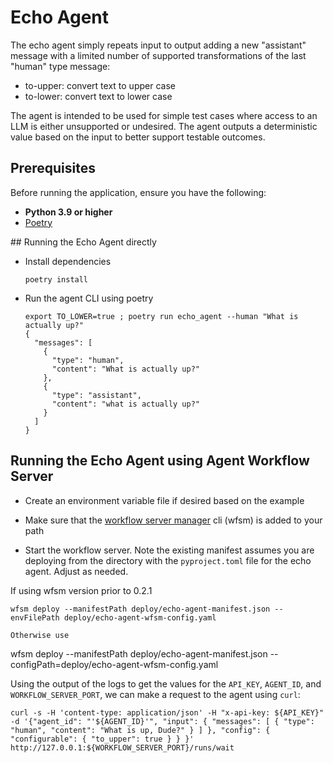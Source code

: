 # Echo Agent

The echo agent simply repeats input to output adding a new
"assistant" message with a limited number of supported
transformations of the last "human" type message:

  * to-upper: convert text to upper case
  * to-lower: convert text to lower case

The agent is intended to be used for simple test cases where
access to an LLM is either unsupported or undesired. The agent
outputs a deterministic value based on the input to better
support testable outcomes.

## Prerequisites

Before running the application, ensure you have the following:

- **Python 3.9 or higher**
- [Poetry](https://python-poetry.org/)

## Running the Echo Agent directly

* Install dependencies
    ```
    poetry install
    ```

* Run the agent CLI using poetry
    ```
    export TO_LOWER=true ; poetry run echo_agent --human "What is actually up?"
    {
      "messages": [
        {
          "type": "human",
          "content": "What is actually up?"
        },
        {
          "type": "assistant",
          "content": "what is actually up?"
        }
      ]
    }
    ```

## Running the Echo Agent using Agent Workflow Server

* Create an environment variable file if desired based on the example

* Make sure that the [workflow server manager](https://docs.agntcy.org/pages/agws/workflow_server_manager.html#getting-started) cli (wfsm) is added to your path

* Start the workflow server. Note the existing manifest 
assumes you are deploying from the directory with the `pyproject.toml` 
file for the echo agent. Adjust as needed.

If using wfsm version prior to 0.2.1
  ```
  wfsm deploy --manifestPath deploy/echo-agent-manifest.json --envFilePath deploy/echo-agent-wfsm-config.yaml

Otherwise use 
  ```
  wfsm deploy --manifestPath deploy/echo-agent-manifest.json --configPath=deploy/echo-agent-wfsm-config.yaml

  Using the output of the logs to get the values for the
  `API_KEY`, `AGENT_ID`, and `WORKFLOW_SERVER_PORT`, we can
  make a request to the agent using `curl`:

  ```
  curl -s -H 'content-type: application/json' -H "x-api-key: ${API_KEY}" -d '{"agent_id": "'${AGENT_ID}'", "input": { "messages": [ { "type": "human", "content": "What is up, Dude?" } ] }, "config": { "configurable": { "to_upper": true } } }' http://127.0.0.1:${WORKFLOW_SERVER_PORT}/runs/wait
  ```
